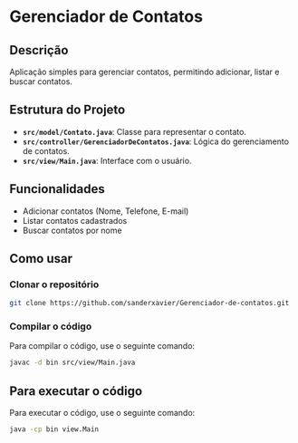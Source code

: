 # Gerenciador de Contatos

## Descrição
Aplicação simples para gerenciar contatos, permitindo adicionar, listar e buscar contatos.

## Estrutura do Projeto

- **`src/model/Contato.java`**: Classe para representar o contato.
- **`src/controller/GerenciadorDeContatos.java`**: Lógica do gerenciamento de contatos.
- **`src/view/Main.java`**: Interface com o usuário.


## Funcionalidades
- Adicionar contatos (Nome, Telefone, E-mail)
- Listar contatos cadastrados
- Buscar contatos por nome

## Como usar

### Clonar o repositório
```bash
git clone https://github.com/sanderxavier/Gerenciador-de-contatos.git
```

### Compilar o código

Para compilar o código, use o seguinte comando:

```bash
javac -d bin src/view/Main.java
```

## Para executar o código

Para executar o código, use o seguinte comando:

``` bash
java -cp bin view.Main
```

